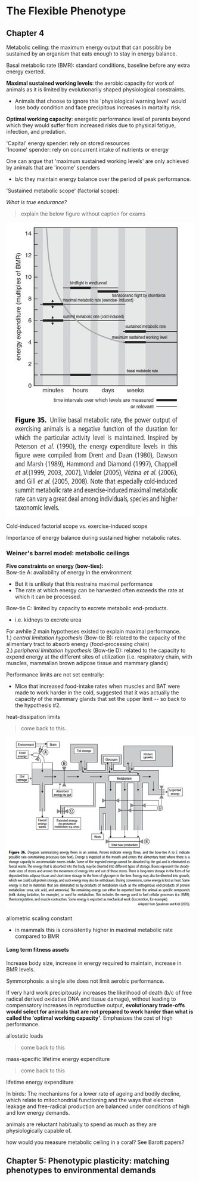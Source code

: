 # The Flexible Phenotype

## Chapter 4

Metabolic ceiling: the maximum energy output that can possibly be sustained by an organism that eats enough to stay in energy balance.

Basal metabolic rate (BMR): standard conditions, baseline before any extra energy exerted.

**Maximal sustained working levels**: the aerobic capacity for work of animals as it is limited by evolutionarily shaped physiological constraints.  
- Animals that choose to ignore this 'physiological warning level' would lose body condition and face precipitous increases in mortality risk.

**Optimal working capacity**: energetic performance level of parents beyond which they would suffer from increased risks due to physical fatigue, infection, and predation.

'Capital' energy spender: rely on stored resources  
'Income' spender: rely on concurrent intake of nutrients or energy

One can argue that 'maximum sustained working levels' are only achieved by animals that are 'income' spenders  
- b/c they maintain energy balance over the period of peak performance.

'Sustained metabolic scope' (factorial scope):

*What is true endurance?*

> explain the below figure without caption for exams

![FP-1](https://github.com/emmastrand/EmmaStrand_Notebook/blob/master/Comprehensive-Exams/McWilliams-exam/FP-1.png?raw=true)

Cold-induced factorial scope vs. exercise-induced scope

Importance of energy balance during sustained higher metabolic rates.

### Weiner's barrel model: metabolic ceilings  

**Five constraints on energy (bow-ties):**   
Bow-tie A: availability of energy in the environment  
- But it is unlikely that this restrains maximal performance  
- The rate at which energy can be harvested often exceeds the rate at which it can be processed.

Bow-tie C: limited by capacity to excrete metabolic end-products.  
- i.e. kidneys to excrete urea

For awhile 2 main hypotheses existed to explain maximal performance.  
1.) *central limitation hypothesis* (Bow-tie B): related to the capacity of the alimentary tract to absorb energy (food-processing chain)  
2.) *peripheral limitation hypothesis* (Bow-tie D): related to the capacity to expend energy at the different sites of utilization (i.e. respiratory chain, with muscles, mammalian brown adipose tissue and mammary glands)

Performance limits are not set centrally:  
- Mice that increased food-intake rates when muscles and BAT were made to work harder in the cold, suggested that it was actually the capacity of the mammary glands that set the upper limit -- so back to the hypothesis #2.

heat-dissipation limits
> come back to this..

![fig2-FP](https://github.com/emmastrand/EmmaStrand_Notebook/blob/master/Comprehensive-Exams/McWilliams-exam/FP-2.png?raw=true)

allometric scaling constant  
- in mammals this is consistently higher in maximal metabolic rate compared to BMR  

#### Long term fitness assets

Increase body size, increase in energy required to maintain, increase in BMR levels.

Symmorphosis: a single site does not limit aerobic performance.

If very hard work precipitously increases the likelihood of death (b/c of free radical derived oxidative DNA and tissue damage), without leading to compensatory increases in reproductive output, **evolutionary trade-offs would select for animals that are not prepared to work harder than what is called the 'optimal working capacity'**. Emphasizes the cost of high performance.

allostatic loads
> come back to this

mass-specific lifetime energy expenditure
> come back to this

lifetime energy expenditure

In birds: The mechanisms for a lower rate of ageing and bodily decline, which relate to mitochondrial functioning and the ways that electron leakage and free-radical production are balanced under conditions of high and low energy demands.

animals are reluctant habitually to spend as much as they are physiologically capable of.

how would you measure metabolic ceiling in a coral? See Barott papers?

## Chapter 5: Phenotypic plasticity: matching phenotypes to environmental demands 
